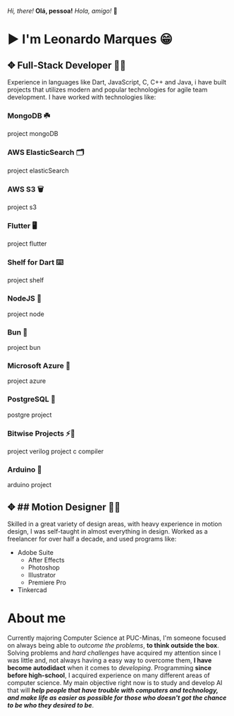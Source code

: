 *Hi, there!* **Olá, pessoa!** *Hola, amigo!* 👋 
# ▶︎ I'm  Leonardo Marques 😁 
## ✥ Full-Stack Developer 👨‍💻
Experience in languages like Dart, JavaScript, C, C++ and Java, i have built projects that utilizes modern and popular technologies for agile team development. 
I have worked with technologies like:
### MongoDB ☘️
project mongoDB
### AWS ElasticSearch 🗂️
project elasticSearch
### AWS S3 🗑️
project s3
### Flutter 🖥️
project flutter
### Shelf for Dart ⌨️
project shelf
### NodeJS 🦠
project node
### Bun 🧁
project bun
### Microsoft Azure 🤖
project azure
### PostgreSQL 🐘
postgre project
### Bitwise Projects ⚡️👾
project verilog
project c compiler
### Arduino 🦾
arduino project
## ✥ ## Motion Designer 👨‍🎨
Skilled in a great variety of design areas, with heavy experience in motion design, I was self-taught in almost everything in design.
Worked as a freelancer for over half a decade, and used programs like:
- Adobe Suite
  - After Effects
  - Photoshop
  - Illustrator
  - Premiere Pro
- Tinkercad
# About me
Currently majoring Computer Science at PUC-Minas, I'm someone focused on always being able to *outcome the problems*, **to think outside the box**. Solving problems and *hard challenges* have acquired my attention since I was little and, not always having a easy way to overcome them, **I have become autodidact** when it comes to *developing*. Programming **since before high-school**, I acquired experience on many different areas of computer science. My main objective right now is to study and develop AI that will ***help people that have trouble with computers and technology, and make life as easier as possible for those who doesn't got the chance to be who they desired to be***.
